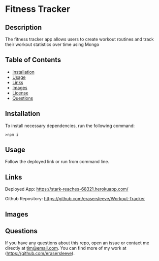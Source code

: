 # Fitness Tracker
  
  ## Description
  The fitness tracker app allows users to create workout routines and track their workout statistics over time using Mongo 
  ## Table of Contents
  *  [Installation](#Installation)
  *  [Usage](#Usage)
  *  [Links](#Links)
  *  [Images](#Images)
  *  [License](#License)
  *  [Questions](#Questions)
  ## Installation
  To install necessary dependencies, run the following command:

    >npm i

  ## Usage
  Follow the deployed link or run from command line.

  ## Links
  Deployed App: https://stark-reaches-68321.herokuapp.com/
  
  Github Repository: https://github.com/erasersleeve/Workout-Tracker
  
  ## Images 


  ## Questions
  If you have any questions about this repo, open an issue or contact me directly at [tim@email.com](mailto:tim@email.com). You can find more of my work at (https://github.com/erasersleeve).
  